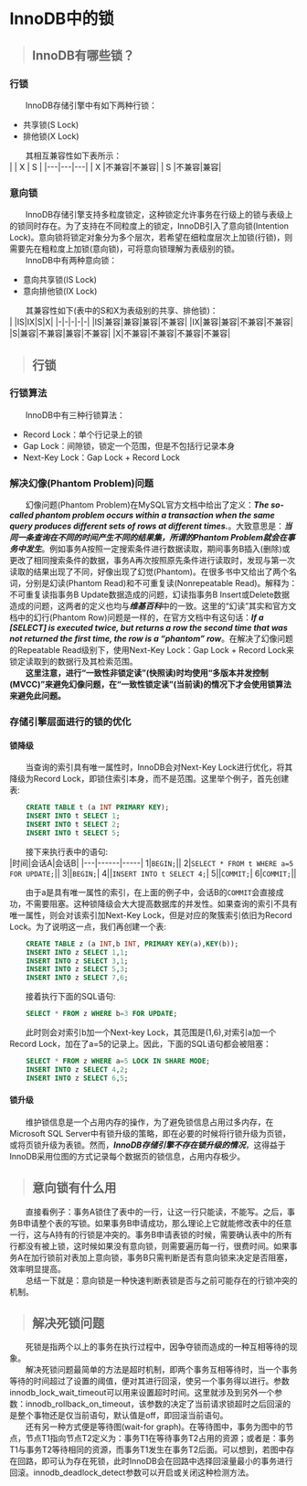 # InnoDB中的锁

> ## InnoDB有哪些锁？   
### 行锁   
&emsp;&emsp;InnoDB存储引擎中有如下两种行锁：
+ 共享锁(S Lock)  
+ 排他锁(X Lock)       

&emsp;&emsp;其相互兼容性如下表所示：         
|   | X | S |
|---|---|---|
| X |不兼容|不兼容|
| S |不兼容|兼容|   

### 意向锁
&emsp;&emsp;InnoDB存储引擎支持多粒度锁定，这种锁定允许事务在行级上的锁与表级上的锁同时存在。为了支持在不同粒度上的锁定，InnoDB引入了意向锁(Intention Lock)。意向锁将锁定对象分为多个层次，若希望在细粒度层次上加锁(行锁)，则需要先在粗粒度上加锁(意向锁)，可将意向锁理解为表级别的锁。     
&emsp;&emsp;InnoDB中有两种意向锁：   
+ 意向共享锁(IS Lock)   
+ 意向排他锁(IX Lock)    

&emsp;&emsp;其兼容性如下(表中的S和X为表级别的共享、排他锁)：    
| |IS|IX|S|X|
|-|-|-|-|-|
|IS|兼容|兼容|兼容|不兼容|
|IX|兼容|兼容|不兼容|不兼容|
|S|兼容|不兼容|兼容|不兼容|
|X|不兼容|不兼容|不兼容|不兼容|   

> ## 行锁    
### 行锁算法    
&emsp;&emsp;InnoDB中有三种行锁算法：     
+ Record Lock：单个行记录上的锁     
+ Gap Lock：间隙锁，锁定一个范围，但是不包括行记录本身    
+ Next-Key Lock：Gap Lock + Record Lock     

### 解决幻像(Phantom Problem)问题
&emsp;&emsp;幻像问题(Phantom Problem)在MySQL官方文档中给出了定义：***The so-called phantom problem occurs within a transaction when the same query produces different sets of rows at different times.***。大致意思是：***当同一条查询在不同的时间产生不同的结果集，所谓的Phantom Problem就会在事务中发生***。例如事务A按照一定搜索条件进行数据读取，期间事务B插入(删除)或更改了相同搜索条件的数据，事务A再次按照原先条件进行读取时，发现与第一次读取的结果出现了不同，好像出现了幻觉(Phantom)。在很多书中又给出了两个名词，分别是幻读(Phantom Read)和不可重复读(Nonrepeatable Read)。解释为：不可重复读指事务B Update数据造成的问题，幻读指事务B Insert或Delete数据造成的问题，这两者的定义也均与***维基百科***中的一致。这里的“幻读”其实和官方文档中的幻行(Phantom Row)问题是一样的，在官方文档中有这句话：***If a [SELECT] is executed twice, but returns a row the second time that was not returned the first time, the row is a “phantom” row***。在解决了幻像问题的Repeatable Read级别下，使用Next-Key Lock：Gap Lock + Record Lock来锁定读取到的数据行及其检索范围。    
&emsp;&emsp;**这里注意，进行“一致性非锁定读”(快照读)时均使用“多版本并发控制(MVCC)”来避免幻像问题，在“一致性锁定读”(当前读)的情况下才会使用锁算法来避免此问题。**                
### 存储引擎层面进行的锁的优化    
#### 锁降级    
&emsp;&emsp;当查询的索引具有唯一属性时，InnoDB会对Next-Key Lock进行优化，将其降级为Record Lock，即锁住索引本身，而不是范围。这里举个例子，首先创建表:     
```sql
    CREATE TABLE t (a INT PRIMARY KEY);
    INSERT INTO t SELECT 1;
    INSERT INTO t SELECT 2;
    INSERT INTO t SELECT 5;
```     

&emsp;&emsp;接下来执行表中的语句:      
|时间|会话A|会话B|
|---|------|-----|
1|```BEGIN;```||
2|```SELECT * FROM t WHERE a=5 FOR UPDATE;```||
3||```BEGIN;```|
4||```INSERT INTO t SELECT 4;```|
5||```COMMIT;```|
6|```COMMIT;```||

&emsp;&emsp;由于a是具有唯一属性的索引，在上面的例子中，会话B的```COMMIT```会直接成功，不需要阻塞。这种锁降级会大大提高数据库的并发性。如果查询的索引不具有唯一属性，则会对该索引加Next-Key Lock，但是对应的聚簇索引依旧为Record Lock。为了说明这一点，我们再创建一个表:     
```sql
    CREATE TABLE z (a INT,b INT, PRIMARY KEY(a),KEY(b));
    INSERT INTO z SELECT 1,1;
    INSERT INTO z SELECT 3,1;
    INSERT INTO z SELECT 5,3;
    INSERT INTO z SELECT 7,6;
```     

&emsp;&emsp;接着执行下面的SQL语句:      
```sql
    SELECT * FROM z WHERE b=3 FOR UPDATE;
```     

&emsp;&emsp;此时则会对索引b加一个Next-key Lock，其范围是(1,6),对索引a加一个Record Lock，加在了a=5的记录上。因此，下面的SQL语句都会被阻塞：     
```sql
    SELECT * FROM z WHERE a=5 LOCK IN SHARE MODE;
    INSERT INTO z SELECT 4,2;
    INSERT INTO z SELECT 6,5;
```

#### 锁升级     
&emsp;&emsp;维护锁信息是一个占用内存的操作，为了避免锁信息占用过多内存，在Microsoft SQL Server中有锁升级的策略，即在必要的时候将行锁升级为页锁，或将页锁升级为表锁。然而，***InnoDB存储引擎不存在锁升级的情况***，这得益于InnoDB采用位图的方式记录每个数据页的锁信息，占用内存极少。     
> ## 意向锁有什么用   
&emsp;&emsp;直接看例子：事务A锁住了表中的一行，让这一行只能读，不能写。之后，事务B申请整个表的写锁。如果事务B申请成功，那么理论上它就能修改表中的任意一行，这与A持有的行锁是冲突的。事务B申请表锁的时候，需要确认表中的所有行都没有被上锁，这时候如果没有意向锁，则需要遍历每一行，很费时间。如果事务A在加行锁前对表加上意向锁，事务B只需判断是否有意向锁来决定是否阻塞，效率明显提高。         
&emsp;&emsp;总结一下就是：意向锁是一种快速判断表锁是否与之前可能存在的行锁冲突的机制。         

> ## 解决死锁问题   
&emsp;&emsp;死锁是指两个以上的事务在执行过程中，因争夺锁而造成的一种互相等待的现象。     
&emsp;&emsp;解决死锁问题最简单的方法是超时机制，即两个事务互相等待时，当一个事务等待的时间超过了设置的阈值，便对其进行回滚，使另一个事务得以进行。参数innodb_lock_wait_timeout可以用来设置超时时间。这里就涉及到另外一个参数：innodb_rollback_on_timeout，该参数的决定了当前请求锁超时之后回滚的是整个事物还是仅当前语句，默认值是off，即回滚当前语句。         
&emsp;&emsp;还有另一种方式便是等待图(wait-for graph)。在等待图中，事务为图中的节点，节点T1指向节点T2定义为：事务T1在等待事务T2占用的资源；或者是：事务T1与事务T2等待相同的资源，而事务T1发生在事务T2后面。可以想到，若图中存在回路，即可认为存在死锁，此时InnoDB会在回路中选择回滚量最小的事务进行回滚。innodb_deadlock_detect参数可以开启或关闭这种检测方法。     
